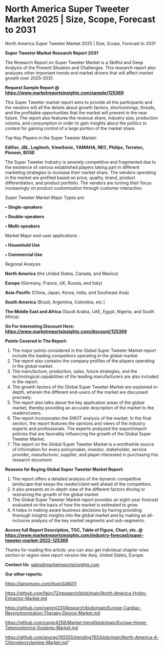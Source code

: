 # North America Super Tweeter Market 2025 | Size, Scope, Forecast to 2031
North America Super Tweeter Market 2025 | Size, Scope, Forecast to 2031

<strong>Super Tweeter Market Research Report 2031</strong>

The Research Report on Super Tweeter Market is a Skillful and Deep Analysis of the Present Situation and Challenges. This research report also analyzes other important trends and market drivers that will affect market growth over 2025-2031.

<strong>Request Sample Report @ <a href=https://www.marketreportsinsights.com/sample/125369>https://www.marketreportsinsights.com/sample/125369</a></strong>

This Super Tweeter market report aims to provide all the participants and the vendors will all the details about growth factors, shortcomings, threats, and the profitable opportunities that the market will present in the near future. The report also features the revenue share, industry size, production volume, and consumption in order to gain insights about the politics to contest for gaining control of a large portion of the market share.

Top Key Players in the Super Tweeter Market:

<strong>Edifier, JBL, Logitech, ViewSonic, YAMAHA, NEC, Philips, Terratec, Pioneer, BOSE</strong>

The Super Tweeter Industry is severely competitive and fragmented due to the existence of various established players taking part in different marketing strategies to increase their market share. The vendors operating in the market are profiled based on price, quality, brand, product differentiation, and product portfolio. The vendors are turning their focus increasingly on product customization through customer interaction.

Super Tweeter Market Major Types are:

<strong>• Single-speakers

• Double-speakers

• Multi-speakers</strong>

Market Major end-user applications :

<strong>• Household Use

• Commercial Use</strong>

Regional Analysis

</u><strong><b>North America</b></strong> (the United States, Canada, and Mexico)

<strong><b>Europe </b></strong>(Germany, France, UK, Russia, and Italy)

<strong><b>Asia-Pacific</b></strong> (China, Japan, Korea, India, and Southeast Asia)

<strong><b>South America</b></strong> (Brazil, Argentina, Colombia, etc.)

<strong><b>The Middle East and Africa</b></strong> (Saudi Arabia, UAE, Egypt, Nigeria, and South Africa)

<strong>Go For Interesting Discount Here: <a href=https://www.marketreportsinsights.com/discount/125369>https://www.marketreportsinsights.com/discount/125369</a></strong>

<strong>Points Covered in The Report:</strong>
<ol>
  <li>The major points considered in the Global Super Tweeter Market report include the leading competitors operating in the global market.</li>
  <li>The report also contains the company profiles of the players operating in the global market.</li>
  <li>The manufacture, production, sales, future strategies, and the technological capabilities of the leading manufacturers are also included in the report.</li>
  <li>The growth factors of the Global Super Tweeter Market are explained in-depth, wherein the different end-users of the market are discussed precisely.</li>
  <li>The report also talks about the key application areas of the global market, thereby providing an accurate description of the market to the readers/users.</li>
  <li>The report incorporates the SWOT analysis of the market. In the final section, the report features the opinions and views of the industry experts and professionals. The experts analyzed the export/import policies that are favorably influencing the growth of the Global Super Tweeter Market.</li>
  <li>The report on the Global Super Tweeter Market is a worthwhile source of information for every policymaker, investor, stakeholder, service provider, manufacturer, supplier, and player interested in purchasing this research document.</li>
</ol>
<strong>Reasons for Buying Global Super Tweeter Market Report:</strong>

<ol>
  <li>The report offers a detailed analysis of the dynamic competitive landscape that keeps the reader/client well ahead of the competitors.</li>
  <li>It also presents an in-depth view of the different factors driving or restraining the growth of the global market.</li>
  <li>The Global Super Tweeter Market report provides an eight-year forecast evaluated on the basis of how the market is estimated to grow.</li>
  <li>It helps in making aware business decisions by having providing thorough insights insights into the global market and by making an all-inclusive analysis of the key market segments and sub-segments.</li>
</ol>
<strong>Access full Report Description, TOC, Table of Figure, Chart, etc. @ <a href=https://www.marketreportsinsights.com/industry-forecast/super-tweeter-market-2022-125369>https://www.marketreportsinsights.com/industry-forecast/super-tweeter-market-2022-125369</a></strong>


Thanks for reading this article; you can also get individual chapter wise section or region wise report version like Asia, United States, Europe.

<strong>Contact Us:</strong>
sales@marketreportsinsights.com

<strong>Our other reports:</strong>

<a href=https://tanomuno.com/illust/446011>https://tanomuno.com/illust/446011</a>

<a href=https://github.com/faizy72/research/blob/main/North-America-Hydro-Extractor-Market.md>https://github.com/faizy72/research/blob/main/North-America-Hydro-Extractor-Market.md</a>

<a href=https://github.com/yamini231/Research/blob/main/Europe-Cardiac-Resynchronization-Therapy-Device-Market.md>https://github.com/yamini231/Research/blob/main/Europe-Cardiac-Resynchronization-Therapy-Device-Market.md</a>

<a href=https://github.com/cargo4256/Market-trend/blob/main/Europe-Home-Telemonitoring-Systems-Market.md>https://github.com/cargo4256/Market-trend/blob/main/Europe-Home-Telemonitoring-Systems-Market.md</a>

<a href=https://github.com/anurag765555/trending765/blob/main/North-America-4-Chlorobenzylamine-Market.md>https://github.com/anurag765555/trending765/blob/main/North-America-4-Chlorobenzylamine-Market.md</a>"
